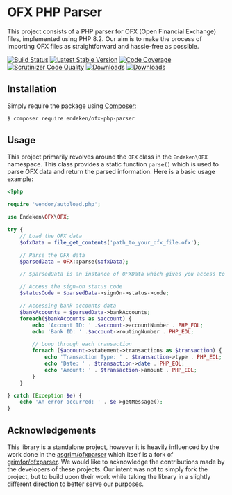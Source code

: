 # OFX PHP Parser
This project consists of a PHP parser for OFX (Open Financial Exchange) files, implemented using PHP 8.2. Our aim is to make the process of importing OFX files as straightforward and hassle-free as possible.

[![Build Status](https://scrutinizer-ci.com/g/endeken-com/ofx-php-parser/badges/build.png?b=main)](https://scrutinizer-ci.com/g/endeken-com/ofx-php-parser/build-status/main)
[![Latest Stable Version](https://img.shields.io/github/v/release/endeken-com/ofx-php-parser.svg)](https://packagist.org/packages/endeken/ofx-php-parser)
[![Code Coverage](https://scrutinizer-ci.com/g/endeken-com/ofx-php-parser/badges/coverage.png?b=main)](https://scrutinizer-ci.com/g/endeken/ofx-php-parser/?branch=master)
[![Scrutinizer Code Quality](https://scrutinizer-ci.com/g/endeken-com/ofx-php-parser/badges/quality-score.png?b=main)](https://scrutinizer-ci.com/g/endeken/ofx-php-parser/?branch=master)
[![Downloads](https://img.shields.io/packagist/dt/endeken/ofx-php-parser.svg)](https://packagist.org/packages/endeken/ofx-php-parser)
[![Downloads](https://img.shields.io/badge/license-MIT-brightgreen.svg)](./LICENSE)


## Installation
Simply require the package using [Composer](https://getcomposer.org/):

```bash
$ composer require endeken/ofx-php-parser
```

## Usage
This project primarily revolves around the `OFX` class in the `Endeken\OFX` namespace. This class provides a static function `parse()` which is used to parse OFX data and return the parsed information. Here is a basic usage example:
```php
<?php

require 'vendor/autoload.php';

use Endeken\OFX\OFX;

try {
    // Load the OFX data
    $ofxData = file_get_contents('path_to_your_ofx_file.ofx');

    // Parse the OFX data
    $parsedData = OFX::parse($ofxData);

    // $parsedData is an instance of OFXData which gives you access to all parsed data

    // Access the sign-on status code
    $statusCode = $parsedData->signOn->status->code;

    // Accessing bank accounts data
    $bankAccounts = $parsedData->bankAccounts;
    foreach($bankAccounts as $account) {
        echo 'Account ID: ' .$account->accountNumber . PHP_EOL;
        echo 'Bank ID: ' .$account->routingNumber . PHP_EOL;

        // Loop through each transaction
        foreach ($account->statement->transactions as $transaction) {
            echo 'Transaction Type: ' . $transaction->type . PHP_EOL;
            echo 'Date: ' . $transaction->date . PHP_EOL;
            echo 'Amount: ' . $transaction->amount . PHP_EOL;
        }
    }

} catch (Exception $e) {
    echo 'An error occurred: ' . $e->getMessage();
}
```

## Acknowledgements

This library is a standalone project, however it is heavily influenced by the work done in the [asgrim/ofxparser](https://github.com/asgrim/ofxparser) which itself is a fork of [grimfor/ofxparser](https://github.com/grimfor/ofxparser). We would like to acknowledge the contributions made by the developers of these projects. Our intent was not to simply fork the project, but to build upon their work while taking the library in a slightly different direction to better serve our purposes.
